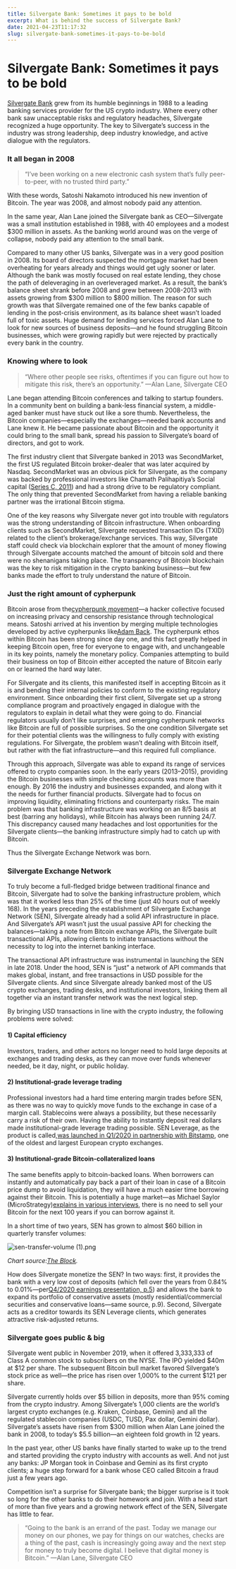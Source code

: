 ```yaml
---
title: Silvergate Bank: Sometimes it pays to be bold
excerpt: What is behind the success of Silvergate Bank?
date: 2021-04-23T11:17:32
slug: silvergate-bank-sometimes-it-pays-to-be-bold
---
```


# Silvergate Bank: Sometimes it pays to be bold

[Silvergate Bank](https://www.silvergatebank.com/) grew from its humble beginnings in 1988 to a leading banking services provider for the US crypto industry. Where every other bank saw unacceptable risks and regulatory headaches, Silvergate recognized a huge opportunity. The key to Silvergate’s success in the industry was strong leadership, deep industry knowledge, and active dialogue with the regulators.

### **It all began in 2008**

> “I’ve been working on a new electronic cash system that’s fully peer-to-peer, with no trusted third party.”

With these words, Satoshi Nakamoto introduced his new invention of Bitcoin. The year was 2008, and almost nobody paid any attention.

In the same year, Alan Lane joined the Silvergate bank as CEO—Silvergate was a small institution established in 1988, with 40 employees and a modest $300 million in assets. As the banking world around was on the verge of collapse, nobody paid any attention to the small bank.

Compared to many other US banks, Silvergate was in a very good position in 2008. Its board of directors suspected the mortgage market had been overheating for years already and things would get ugly sooner or later. Although the bank was mostly focused on real estate lending, they chose the path of deleveraging in an overleveraged market. As a result, the bank’s balance sheet shrank before 2008 and grew between 2008-2013 with assets growing from $300 million to $800 million. The reason for such growth was that Silvergate remained one of the few banks capable of lending in the post-crisis environment, as its balance sheet wasn’t loaded full of toxic assets. Huge demand for lending services forced Alan Lane to look for new sources of business deposits—and he found struggling Bitcoin businesses, which were growing rapidly but were rejected by practically every bank in the country.

### **Knowing where to look**

> “Where other people see risks, oftentimes if you can figure out how to mitigate this risk, there’s an opportunity.” —Alan Lane, Silvergate CEO

Lane began attending Bitcoin conferences and talking to startup founders. In a community bent on building a bank-less financial system, a middle-aged banker must have stuck out like a sore thumb. Nevertheless, the Bitcoin companies—especially the exchanges—needed bank accounts and Lane knew it. He became passionate about Bitcoin and the opportunity it could bring to the small bank, spread his passion to Silvergate’s board of directors, and got to work.

The first industry client that Silvergate banked in 2013 was SecondMarket, the first US regulated Bitcoin broker-dealer that was later acquired by Nasdaq. SecondMarket was an obvious pick for Silvergate, as the company was backed by professional investors like Chamath Palihapitiya’s Social capital ([Series C, 2011](https://www.crunchbase.com/funding_round/secondmarket-series-c--0a4d4106)) and had a strong drive to be regulatory compliant. The only thing that prevented SecondMarket from having a reliable banking partner was the irrational Bitcoin stigma.

One of the key reasons why Silvergate never got into trouble with regulators was the strong understanding of Bitcoin infrastructure. When onboarding clients such as SecondMarket, Silvergate requested transaction IDs (TXID) related to the client’s brokerage/exchange services. This way, Silvergate staff could check via blockchain explorer that the amount of money flowing through Silvergate accounts matched the amount of bitcoin sold and there were no shenanigans taking place. The transparency of Bitcoin blockchain was the key to risk mitigation in the crypto banking business—but few banks made the effort to truly understand the nature of Bitcoin.

### **Just the right amount of cypherpunk**

Bitcoin arose from the[cypherpunk movement](https://en.wikipedia.org/wiki/Cypherpunk)—a hacker collective focused on increasing privacy and censorship resistance through technological means. Satoshi arrived at his invention by merging multiple technologies developed by active cypherpunks like[Adam Back](https://en.wikipedia.org/wiki/Adam_Back). The cypherpunk ethos within Bitcoin has been strong since day one, and this fact greatly helped in keeping Bitcoin open, free for everyone to engage with, and unchangeable in its key points, namely the monetary policy. Companies attempting to build their business on top of Bitcoin either accepted the nature of Bitcoin early on or learned the hard way later.

For Silvergate and its clients, this manifested itself in accepting Bitcoin as it is and bending their internal policies to conform to the existing regulatory environment. Since onboarding their first client, Silvergate set up a strong compliance program and proactively engaged in dialogue with the regulators to explain in detail what they were going to do. Financial regulators usually don’t like surprises, and emerging cypherpunk networks like Bitcoin are full of possible surprises. So the one condition Silvergate set for their potential clients was the willingness to fully comply with existing regulations. For Silvergate, the problem wasn’t dealing with Bitcoin itself, but rather with the fiat infrastructure—and this required full compliance.

Through this approach, Silvergate was able to expand its range of services offered to crypto companies soon. In the early years (2013–2015), providing the Bitcoin businesses with simple checking accounts was more than enough. By 2016 the industry and businesses expanded, and along with it the needs for further financial products. Silvergate had to focus on improving liquidity, eliminating frictions and counterparty risks. The main problem was that banking infrastructure was working on an 8/5 basis at best (barring any holidays), while Bitcoin has always been running 24/7. This discrepancy caused many headaches and lost opportunities for the Silvergate clients—the banking infrastructure simply had to catch up with Bitcoin.

Thus the Silvergate Exchange Network was born.

### **Silvergate Exchange Network**

To truly become a full-fledged bridge between traditional finance and Bitcoin, Silvergate had to solve the banking infrastructure problem, which was that it worked less than 25% of the time (just 40 hours out of weekly 168). In the years preceding the establishment of Silvergate Exchange Network (SEN), Silvergate already had a solid API infrastructure in place. And Silvergate’s API wasn’t just the usual passive API for checking the balances—taking a note from Bitcoin exchange APIs, the Silvergate built transactional APIs, allowing clients to initiate transactions without the necessity to log into the internet banking interface.

The transactional API infrastructure was instrumental in launching the SEN in late 2018. Under the hood, SEN is “just” a network of API commands that makes global, instant, and free transactions in USD possible for the Silvergate clients. And since Silvergate already banked most of the US crypto exchanges, trading desks, and institutional investors, linking them all together via an instant transfer network was the next logical step.

By bringing USD transactions in line with the crypto industry, the following problems were solved:

#### 1) **Capital efficiency**

Investors, traders, and other actors no longer need to hold large deposits at exchanges and trading desks, as they can move over funds whenever needed, be it day, night, or public holiday.

#### 2) **Institutional-grade leverage trading**

Professional investors had a hard time entering margin trades before SEN, as there was no way to quickly move funds to the exchange in case of a margin call. Stablecoins were always a possibility, but these necessarily carry a risk of their own. Having the ability to instantly deposit real dollars made institutional-grade leverage trading possible. SEN Leverage, as the product is called,[was launched in Q1/2020 in partnership with Bitstamp](https://www.theblockcrypto.com/linked/53033/silvergate-bitstamp-link-up-to-let-institutions-trade-with-leverage-collateralized-by-bitcoin), one of the oldest and largest European crypto exchanges.

#### 3) **Institutional-grade Bitcoin-collateralized loans**

The same benefits apply to bitcoin-backed loans. When borrowers can instantly and automatically pay back a part of their loan in case of a Bitcoin price dump to avoid liquidation, they will have a much easier time borrowing against their Bitcoin. This is potentially a huge market—as Michael Saylor (MicroStrategy)[explains in various interviews](https://www.youtube.com/watch?v=57B0XMHmBb0), there is no need to sell your Bitcoin for the next 100 years if you can borrow against it.

In a short time of two years, SEN has grown to almost $60 billion in quarterly transfer volumes:

![sen-transfer-volume (1).png](https://lh5.googleusercontent.com/YIws65vnHghSD_p058bqb2sHkFPV-jdaqlh22vgVa0s04LOYH8LQ8nVtZPDA7A_HI_sOcIDMna2F7KLPprf9xrjVERT2uFwbqilvAHIZ-2aEOpf2_KoSEW4zqJSW0NPbMqiNbFg1)

_Chart source:_[_The Block_](https://www.theblockcrypto.com/data/crypto-markets/public-companies)_._

How does Silvergate monetize the SEN? In two ways: first, it provides the bank with a very low cost of deposits (which fell over the years from 0.84% to 0.01%—per[Q4/2020 earnings presentation, p.5](https://s23.q4cdn.com/615058218/files/doc_financials/2020/q4/Ex.-99.2-SI-4Q20-Earnings-Presentation-1.20.2021.pdf)) and allows the bank to expand its portfolio of conservative assets (mostly residential/commercial securities and conservative loans—same source, p.9). Second, Silvergate acts as a creditor towards its SEN Leverage clients, which generates attractive risk-adjusted returns.

### **Silvergate goes public & big**

Silvergate went public in November 2019, when it offered 3,333,333 of Class A common stock to subscribers on the NYSE. The IPO yielded $40m at $12 per share. The subsequent Bitcoin bull market favored Silvergate’s stock price as well—the price has risen over 1,000% to the current $121 per share.

Silvergate currently holds over $5 billion in deposits, more than 95% coming from the crypto industry. Among Silvergate’s 1,000 clients are the world’s largest crypto exchanges (e.g. Kraken, Coinbase, Gemini) and all the regulated stablecoin companies (USDC, TUSD, Pax dollar, Gemini dollar). Silvergate’s assets have risen from $300 million when Alan Lane joined the bank in 2008, to today’s $5.5 billion—an eighteen fold growth in 12 years.

In the past year, other US banks have finally started to wake up to the trend and started providing the crypto industry with accounts as well. And not just any banks: JP Morgan took in Coinbase and Gemini as its first crypto clients; a huge step forward for a bank whose CEO called Bitcoin a fraud just a few years ago.

Competition isn’t a surprise for Silvergate bank; the bigger surprise is it took so long for the other banks to do their homework and join. With a head start of more than five years and a growing network effect of the SEN, Silvergate has little to fear.

> “Going to the bank is an errand of the past. Today we manage our money on our phones, we pay for things on our watches, checks are a thing of the past, cash is increasingly going away and the next step for money to truly become digital. I believe that digital money is Bitcoin.” —Alan Lane, Silvergate CEO

